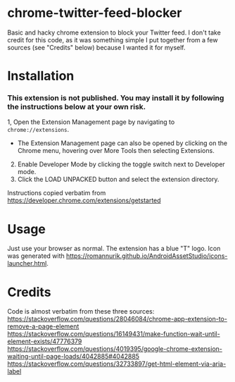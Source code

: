 # chrome-twitter-feed-blocker
Basic and hacky chrome extension to block your Twitter feed. I don't take credit for this code, as it was something simple I put together from a few sources (see "Credits" below) because I wanted it for myself.

# Installation

### This extension is not published. You may install it by following the instructions below at your own risk.

1, Open the Extension Management page by navigating to `chrome://extensions`.
- The Extension Management page can also be opened by clicking on the Chrome menu, hovering over More Tools then selecting Extensions.
2. Enable Developer Mode by clicking the toggle switch next to Developer mode.
3. Click the LOAD UNPACKED button and select the extension directory.

Instructions copied verbatim from https://developer.chrome.com/extensions/getstarted

# Usage
Just use your browser as normal. The extension has a blue "T" logo. Icon was generated with <https://romannurik.github.io/AndroidAssetStudio/icons-launcher.html>.

# Credits
Code is almost verbatim from these three sources:  
<https://stackoverflow.com/questions/28046084/chrome-app-extension-to-remove-a-page-element>  
<https://stackoverflow.com/questions/16149431/make-function-wait-until-element-exists/47776379>  
<https://stackoverflow.com/questions/4019395/google-chrome-extension-waiting-until-page-loads/4042885#4042885>  
<https://stackoverflow.com/questions/32733897/get-html-element-via-aria-label>  
